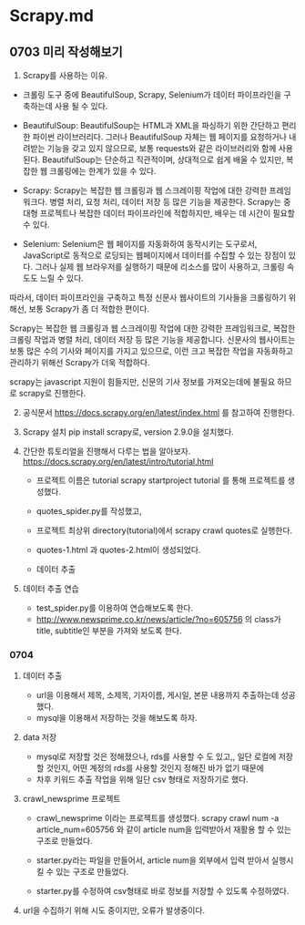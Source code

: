 # Scrapy.md

## 0703 미리 작성해보기

1. Scrapy를 사용하는 이유.
- 크롤링 도구 중에 BeautifulSoup, Scrapy, Selenium가 데이터 파이프라인을 구축하는데 사용 될 수 있다.
- BeautifulSoup: BeautifulSoup는 HTML과 XML을 파싱하기 위한 간단하고 편리한 파이썬 라이브러리다. 그러나 BeautifulSoup 자체는 웹 페이지를 요청하거나 내려받는 기능을 갖고 있지 않으므로, 보통 requests와 같은 라이브러리와 함께 사용된다. BeautifulSoup는 단순하고 직관적이며, 상대적으로 쉽게 배울 수 있지만, 복잡한 웹 크롤링에는 한계가 있을 수 있다.

- Scrapy: Scrapy는 복잡한 웹 크롤링과 웹 스크레이핑 작업에 대한 강력한 프레임워크다. 병렬 처리, 요청 처리, 데이터 저장 등 많은 기능을 제공한다. Scrapy는 중대형 프로젝트나 복잡한 데이터 파이프라인에 적합하지만, 배우는 데 시간이 필요할 수 있다.

- Selenium: Selenium은 웹 페이지를 자동화하여 동작시키는 도구로서, JavaScript로 동적으로 로딩되는 웹페이지에서 데이터를 수집할 수 있는 장점이 있다. 그러나 실제 웹 브라우저를 실행하기 때문에 리소스를 많이 사용하고, 크롤링 속도도 느릴 수 있다.

따라서, 데이터 파이프라인을 구축하고 특정 신문사 웹사이트의 기사들을 크롤링하기 위해선, 보통 Scrapy가 좀 더 적합한 편이다.

Scrapy는 복잡한 웹 크롤링과 웹 스크레이핑 작업에 대한 강력한 프레임워크로, 복잡한 크롤링 작업과 병렬 처리, 데이터 저장 등 많은 기능을 제공합니다. 신문사의 웹사이트는 보통 많은 수의 기사와 페이지를 가지고 있으므로, 이런 크고 복잡한 작업을 자동화하고 관리하기 위해선 Scrapy가 더욱 적합하다.

scrapy는 javascript 지원이 힘들지만, 신문의 기사 정보를 가져오는데에 불필요 하므로 scrapy로 진행한다.

2. 공식문서
https://docs.scrapy.org/en/latest/index.html
를 참고하여 진행한다.

3. Scrapy 설치
pip install scrapy로, version 2.9.0을 설치했다.

4. 간단한 튜토리얼을 진행해서 다루는 법을 알아보자.
https://docs.scrapy.org/en/latest/intro/tutorial.html

    - 프로젝트 이름은 tutorial
        scrapy startproject tutorial 를 통해 프로젝트를 생성했다.
    - quotes_spider.py를 작성했고,
    - 프로젝트 최상위 directory(tutorial)에서 scrapy crawl quotes로 실행한다.
    - quotes-1.html 과 quotes-2.html이 생성되었다.

    - 데이터 추출

5. 데이터 추출 연습
    - test_spider.py를 이용하여 연습해보도록 한다.
    - http://www.newsprime.co.kr/news/article/?no=605756 의 class가 title, subtitle인 부분을 가져와 보도록 한다.


### 0704
1. 데이터 추출
    - url을 이용해서 제목, 소제목, 기자이름, 게시일, 본문 내용까지 추출하는데 성공했다.
    - mysql을 이용해서 저장하는 것을 해보도록 하자.

2. data 저장
    - mysql로 저장할 것은 정해졌으나, rds를 사용할 수 도 있고,, 일단 로컬에 저장할 것인지, 어떤 계정의 rds를 사용할 것인지 정해진 바가 없기 때문에
    - 차후 키워드 추출 작업을 위해 일단 csv 형태로 저장하기로 했다.

3. crawl_newsprime 프로젝트
    - crawl_newsprime 이라는 프로젝트를 생성했다.
    scrapy crawl num -a article_num=605756 와 같이 article num을 입력받아서 재활용 할 수 있는 구조로 만들었다.

    - starter.py라는 파일을 만들어서, article num을 외부에서 입력 받아서 실행시킬 수 있는 구조로 만들었다.

    - starter.py를 수정하여 csv형태로 바로 정보를 저장할 수 있도록 수정하였다.

4. url을 수집하기 위해 시도 중이지만, 오류가 발생중이다.


    

